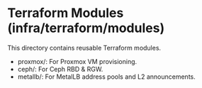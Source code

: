 # Terraform Modules (infra/terraform/modules)

This directory contains reusable Terraform modules.
- proxmox/: For Proxmox VM provisioning.
- ceph/: For Ceph RBD & RGW.
- metallb/: For MetalLB address pools and L2 announcements.
